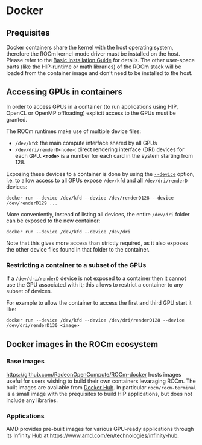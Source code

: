 # Docker

## Prequisites

Docker containers share the kernel with the host operating system, therefore the
ROCm kernel-mode driver must be installed on the host. Please refer to the
[Basic Installation Guide](./install.md) for details. The other user-space parts
(like the HIP-runtime or math libraries) of the ROCm stack will be loaded from
the container image and don't need to be installed to the host.

## Accessing GPUs in containers

In order to access GPUs in a container (to run applications using HIP, OpenCL or
OpenMP offloading) explicit access to the GPUs must be granted.

The ROCm runtimes make use of multiple device files:

- `/dev/kfd`: the main compute interface shared by all GPUs
- `/dev/dri/renderD<node>`: direct rendering interface (DRI) devices for each
  GPU. **`<node>`** is a number for each card in the system starting from 128.

Exposing these devices to a container is done by using the
[`--device`](https://docs.docker.com/engine/reference/commandline/run/#device)
option, i.e. to allow access to all GPUs expose `/dev/kfd` and all
`/dev/dri/renderD` devices:

```shell
docker run --device /dev/kfd --device /dev/renderD128 --device /dev/renderD129 ...
```

More conveniently, instead of listing all devices, the entire `/dev/dri` folder
can be exposed to the new container:

```shell
docker run --device /dev/kfd --device /dev/dri
```

Note that this gives more access than strictly required, as it also exposes the
other device files found in that folder to the container.

### Restricting a container to a subset of the GPUs

If a `/dev/dri/renderD` device is not exposed to a container then it cannot use
the GPU associated with it; this allows to restrict a container to any subset of
devices.

For example to allow the container to access the first and third GPU start it
like:

```shell
docker run --device /dev/kfd --device /dev/dri/renderD128 --device /dev/dri/renderD130 <image>
```

## Docker images in the ROCm ecosystem

### Base images

<https://github.com/RadeonOpenCompute/ROCm-docker> hosts images useful for users
wishing to build their own containers levaraging ROCm. The built images are
available from [Docker Hub](https://hub.docker.com/u/rocm). In particular
`rocm/rocm-terminal` is a small image with the prequisites to build HIP
applications, but does not include any libraries.

### Applications

AMD provides pre-built images for various GPU-ready applications through its
Infinity Hub at <https://www.amd.com/en/technologies/infinity-hub>.
